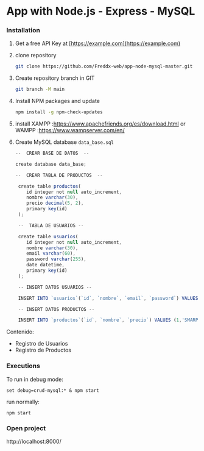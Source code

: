 
# App with Node.js - Express - MySQL


### Installation

1. Get a free API Key at [https://example.com](https://example.com)
2. clone repository
   ```sh
   git clone https://github.com/Freddx-web/app-node-mysql-master.git
   ```
3. Create repository branch in GIT
   ```sh
   git branch -M main
   ```
3. Install NPM packages and update
   ```sh
   npm install -g npm-check-updates
   ```
4. install
   XAMPP :https://www.apachefriends.org/es/download.html or WAMPP :https://www.wampserver.com/en/

4. Create MySQL database `data_base.sql`
   ```js
   --  CREAR BASE DE DATOS  --

   create database data_base;

   --  CREAR TABLA DE PRODUCTOS  --

    create table productos(
       id integer not null auto_increment,
       nombre varchar(30),
       precio decimal(5, 2),
       primary key(id)
    );

    --  TABLA DE USUARIOS --

    create table usuarios(
       id integer not null auto_increment,
       nombre varchar(30),
       email varchar(60),
       password varchar(255),
       date datetime,
       primary key(id)
    );

    -- INSERT DATOS USUARIOS --

    INSERT INTO `usuarios`(`id`, `nombre`, `email`, `password`) VALUES (1,'Freddy Lopez','Freddy@gmail.com','fredd123');

    -- INSERT DATOS PRODUCTOS --

    INSERT INTO `productos`(`id`, `nombre`, `precio`) VALUES (1,'SMARPHONE', 300)

   ```
Contenido:
 - Registro de Usuarios 
 - Registro de Productos 

### Executions

To run in debug mode:

`set debug=crud-mysql:* & npm start`

run normally:  

`npm start`

### Open project

http://localhost:8000/

